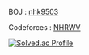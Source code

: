 

BOJ : [nhk9503](https://www.acmicpc.net/user/nhk9503)

Codeforces : [NHRWV](https://codeforces.com/profile/NHRWV)


[![Solved.ac Profile](http://mazassumnida.wtf/api/v2/generate_badge?boj=nhk9503)](https://solved.ac/nhk9503/)
